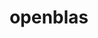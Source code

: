 ---
title: "openblas"
layout: cache
category: package
meta: {"versions": ["0.3.10", "0.3.12", "0.3.15", "0.3.5", "0.3.7", "0.3.8", "0.3.9"], "compilers": ["gcc@10.3.0", "gcc@6.4.0", "gcc@7.3.0", "gcc@7.3.1", "gcc@7.4.0", "gcc@7.5.0", "gcc@8.1.0", "gcc@8.3.1", "gcc@8.4.1", "gcc@9.3.0", "intel@19.1.3.304"]}
spec_files: 
 - spec-0.json
 - spec-1.json
 - spec-2.json
 - spec-3.json
 - spec-4.json
 - spec-5.json
 - spec-6.json
 - spec-7.json
 - spec-8.json
 - spec-9.json
 - spec-10.json
 - spec-11.json
 - spec-12.json
 - spec-13.json
 - spec-14.json
 - spec-15.json
 - spec-16.json
 - spec-17.json
 - spec-18.json
 - spec-19.json
 - spec-20.json
 - spec-21.json
 - spec-22.json
 - spec-23.json
 - spec-24.json
 - spec-25.json
 - spec-26.json
 - spec-27.json
 - spec-28.json
 - spec-29.json
 - spec-30.json
 - spec-31.json
 - spec-32.json
 - spec-33.json
 - spec-34.json
 - spec-35.json
 - spec-36.json
 - spec-37.json
 - spec-38.json
 - spec-39.json
 - spec-40.json
 - spec-41.json
 - spec-42.json
 - spec-43.json
 - spec-44.json
 - spec-45.json
 - spec-46.json
 - spec-47.json
 - spec-48.json
 - spec-49.json
 - spec-50.json
 - spec-51.json
 - spec-52.json
 - spec-53.json
 - spec-54.json
 - spec-55.json
 - spec-56.json
 - spec-57.json
 - spec-58.json
 - spec-59.json
 - spec-60.json
 - spec-61.json
 - spec-62.json
 - spec-63.json
 - spec-64.json
 - spec-65.json
 - spec-66.json
 - spec-67.json
 - spec-68.json
 - spec-69.json
 - spec-70.json
 - spec-71.json
 - spec-72.json
 - spec-73.json
 - spec-74.json
 - spec-75.json
 - spec-76.json
 - spec-77.json
 - spec-78.json
 - spec-79.json
 - spec-80.json
 - spec-81.json
 - spec-82.json
 - spec-83.json
 - spec-84.json
 - spec-85.json
 - spec-86.json
 - spec-87.json
 - spec-88.json
 - spec-89.json
 - spec-90.json
 - spec-91.json
 - spec-92.json
 - spec-93.json
 - spec-94.json
 - spec-95.json
 - spec-96.json
 - spec-97.json
 - spec-98.json
 - spec-99.json
 - spec-100.json
 - spec-101.json
 - spec-102.json
 - spec-103.json
 - spec-104.json
 - spec-105.json
 - spec-106.json
 - spec-107.json
 - spec-108.json
 - spec-109.json
 - spec-110.json
 - spec-111.json
 - spec-112.json
 - spec-113.json
 - spec-114.json
 - spec-115.json
 - spec-116.json
 - spec-117.json
 - spec-118.json
 - spec-119.json
 - spec-120.json
 - spec-121.json
 - spec-122.json
 - spec-123.json
 - spec-124.json
 - spec-125.json
 - spec-126.json
 - spec-127.json
 - spec-128.json
 - spec-129.json
 - spec-130.json
 - spec-131.json
 - spec-132.json
 - spec-133.json
 - spec-134.json
 - spec-135.json
 - spec-136.json
 - spec-137.json
 - spec-138.json
 - spec-139.json
 - spec-140.json
 - spec-141.json
 - spec-142.json
spec_names:
 - 'openblas@0.3.10%gcc@8.3.1~bignuma~consistent_fpcsr~ilp64+locking+pic+shared patches=865703b threads=none arch=linux-rhel8-x86_64'
 - 'openblas@0.3.10%gcc@8.1.0~consistent_fpcsr~ilp64+locking+pic+shared threads=openmp arch=linux-rhel7-x86_64'
 - 'openblas@0.3.10%gcc@8.1.0~consistent_fpcsr~ilp64+pic+shared threads=none arch=linux-rhel7-x86_64'
 - 'openblas@0.3.10%gcc@9.3.0~consistent_fpcsr~ilp64+pic+shared threads=none arch=linux-ubuntu20.04-x86_64'
 - 'openblas@0.3.10%gcc@9.3.0~bignuma~consistent_fpcsr~ilp64+locking+pic+shared patches=865703b threads=openmp arch=linux-ubuntu20.04-ppc64le'
 - 'openblas@0.3.10%gcc@9.3.0~bignuma~consistent_fpcsr~ilp64+locking+pic+shared patches=865703b threads=none arch=linux-ubuntu20.04-x86_64'
 - 'openblas@0.3.15%gcc@8.4.1~bignuma~consistent_fpcsr~ilp64+locking+pic+shared threads=openmp arch=linux-rhel8-ppc64le'
 - 'openblas@0.3.10%gcc@8.3.1~bignuma~consistent_fpcsr~ilp64+locking+pic+shared patches=865703b threads=none arch=linux-rhel8-ppc64le'
 - 'openblas@0.3.15%gcc@10.3.0~bignuma~consistent_fpcsr~ilp64+locking+pic+shared threads=openmp arch=linux-ubuntu21.04-x86_64'
 - 'openblas@0.3.10%gcc@8.3.1~bignuma~consistent_fpcsr~ilp64+locking+pic+shared patches=865703b threads=openmp arch=linux-rhel8-ppc64le'
 - 'openblas@0.3.10%gcc@8.1.0~consistent_fpcsr~ilp64+locking+pic+shared patches=865703b threads=none arch=linux-rhel7-x86_64'
 - 'openblas@0.3.10%gcc@8.3.1~consistent_fpcsr~ilp64+pic+shared threads=none arch=linux-rhel8-ppc64le'
 - 'openblas@0.3.15%gcc@7.5.0~bignuma~consistent_fpcsr~ilp64+locking+pic+shared threads=openmp arch=linux-ubuntu18.04-ppc64le'
 - 'openblas@0.3.15%gcc@9.3.0~bignuma~consistent_fpcsr~ilp64+locking+pic+shared threads=openmp arch=linux-rhel7-x86_64'
 - 'openblas@0.3.7%gcc@7.3.0+avx2~avx512~ilp64+pic+shared~virtual_machine cpu_target=auto threads=openmp arch=linux-rhel7-x86_64'
 - 'openblas@0.3.15%gcc@9.3.0~bignuma~consistent_fpcsr~ilp64+locking+pic+shared threads=openmp arch=linux-ubuntu20.04-ppc64le'
 - 'openblas@0.3.10%gcc@9.3.0~bignuma~consistent_fpcsr~ilp64+locking+pic+shared patches=865703b threads=openmp arch=linux-ubuntu20.04-x86_64'
 - 'openblas@0.3.10%gcc@7.5.0~bignuma~consistent_fpcsr~ilp64+locking+pic+shared patches=865703b threads=none arch=linux-ubuntu18.04-ppc64le'
 - 'openblas@0.3.10%gcc@8.1.0~consistent_fpcsr~ilp64+pic+shared threads=none arch=linux-rhel7-ppc64le'
 - 'openblas@0.3.10%gcc@8.3.1~bignuma~consistent_fpcsr~ilp64+locking+pic+shared patches=865703b threads=openmp arch=linux-rhel8-x86_64'
 - 'openblas@0.3.10%gcc@7.5.0~consistent_fpcsr~ilp64+pic+shared threads=none arch=linux-ubuntu18.04-x86_64'
 - 'openblas@0.3.10%gcc@8.3.1~consistent_fpcsr~ilp64+pic+shared threads=none arch=linux-rhel8-x86_64'
 - 'openblas@0.3.10%gcc@7.5.0~bignuma~consistent_fpcsr~ilp64+locking+pic+shared patches=865703b threads=none arch=linux-ubuntu18.04-x86_64'
 - 'openblas@0.3.9%gcc@7.3.0~consistent_fpcsr~ilp64+pic+shared threads=none arch=linux-rhel8-x86_64'
 - 'openblas@0.3.15%gcc@8.3.1~bignuma~consistent_fpcsr~ilp64+locking+pic+shared threads=openmp arch=linux-rhel8-ppc64le'
 - 'openblas@0.3.10%gcc@8.1.0~bignuma~consistent_fpcsr~ilp64+locking+pic+shared patches=865703b threads=none arch=linux-rhel7-x86_64'
 - 'openblas@0.3.10%gcc@9.3.0~bignuma~consistent_fpcsr~ilp64+locking+pic+shared patches=865703b threads=openmp arch=linux-rhel7-x86_64'
 - 'openblas@0.3.15%gcc@8.3.1~bignuma~consistent_fpcsr~ilp64+locking+pic+shared threads=openmp arch=linux-rhel8-x86_64'
 - 'openblas@0.3.10%gcc@9.3.0~bignuma~consistent_fpcsr~ilp64+locking+pic+shared patches=865703b threads=openmp arch=linux-rhel7-ppc64le'
 - 'openblas@0.3.10%gcc@7.5.0~bignuma~consistent_fpcsr~ilp64+locking+pic+shared patches=865703b threads=openmp arch=linux-ubuntu18.04-x86_64'
 - 'openblas@0.3.10%gcc@9.3.0~consistent_fpcsr~ilp64+locking+pic+shared threads=none arch=linux-ubuntu20.04-ppc64le'
 - 'openblas@0.3.10%gcc@7.5.0~consistent_fpcsr~ilp64+locking+pic+shared patches=865703b threads=none arch=linux-ubuntu18.04-x86_64'
 - 'openblas@0.3.10%gcc@9.3.0~consistent_fpcsr~ilp64+pic+shared threads=none arch=linux-ubuntu20.04-ppc64le'
 - 'openblas@0.3.10%gcc@8.1.0~consistent_fpcsr~ilp64+locking+pic+shared patches=865703b threads=openmp arch=linux-rhel7-x86_64'
 - 'openblas@0.3.10%gcc@7.5.0~bignuma~consistent_fpcsr~ilp64+locking+pic+shared patches=865703b threads=openmp arch=linux-ubuntu18.04-ppc64le'
 - 'openblas@0.3.10%gcc@8.1.0~consistent_fpcsr~ilp64+pic+shared threads=none arch=linux-centos7-ppc64le'
 - 'openblas@0.3.10%gcc@7.3.0~consistent_fpcsr~ilp64+pic+shared threads=none arch=linux-centos7-x86_64'
 - 'openblas@0.3.15%gcc@7.5.0~bignuma~consistent_fpcsr~ilp64+locking+pic+shared threads=openmp arch=linux-ubuntu18.04-x86_64'
 - 'openblas@0.3.9%gcc@7.3.0~consistent_fpcsr~ilp64+pic+shared threads=openmp arch=linux-ubuntu18.04-x86_64'
 - 'openblas@0.3.10%gcc@7.5.0~consistent_fpcsr~ilp64+pic+shared threads=none arch=linux-ubuntu18.04-ppc64le'
 - 'openblas@0.3.10%gcc@9.3.0~consistent_fpcsr~ilp64+locking+pic+shared patches=865703b threads=none arch=linux-ubuntu20.04-x86_64'
 - 'openblas@0.3.10%gcc@7.5.0~consistent_fpcsr~ilp64+pic+shared threads=none arch=linux-ubuntu18.04-ppc64le'
 - 'openblas@0.3.9%gcc@7.3.0~consistent_fpcsr~ilp64+pic+shared threads=openmp arch=linux-rhel7-ppc64le'
 - 'openblas@0.3.15%gcc@10.3.0~bignuma~consistent_fpcsr~ilp64+locking+pic+shared threads=openmp arch=linux-ubuntu21.04-ppc64le'
 - 'openblas@0.3.15%gcc@9.3.0~bignuma~consistent_fpcsr~ilp64+locking+pic+shared threads=openmp arch=linux-rhel7-ppc64le'
 - 'openblas@0.3.5%gcc@8.3.1~consistent_fpcsr~ilp64+locking+pic+shared patches=865703b threads=none arch=linux-rhel8-x86_64'
 - 'openblas@0.3.15%gcc@9.3.0~bignuma~consistent_fpcsr~ilp64+locking+pic+shared threads=openmp arch=linux-ubuntu20.04-x86_64'
 - 'openblas@0.3.7%gcc@7.3.0+avx2~avx512~ilp64+pic+shared~virtual_machine cpu_target=auto threads=openmp arch=linux-rhel7-ppc64le'
 - 'openblas@0.3.10%gcc@8.1.0~bignuma~consistent_fpcsr~ilp64+locking+pic+shared patches=865703b threads=none arch=linux-rhel7-ppc64le'
 - 'openblas@0.3.10%gcc@8.3.1~consistent_fpcsr~ilp64+pic+shared threads=none arch=linux-centos8-x86_64'
 - 'openblas@0.3.10%gcc@8.1.0~consistent_fpcsr~ilp64+locking+pic+shared threads=none arch=linux-rhel7-x86_64'
 - 'openblas@0.3.7%gcc@7.3.0+avx2~avx512~ilp64+pic+shared~virtual_machine cpu_target=auto threads=openmp arch=linux-centos7-ppc64le'
 - 'openblas@0.3.10%gcc@7.3.0~consistent_fpcsr~ilp64+pic+shared threads=none arch=linux-ubuntu18.04-ppc64le'
 - 'openblas@0.3.10%gcc@9.3.0~consistent_fpcsr~ilp64+locking+pic+shared patches=865703b threads=openmp arch=linux-ubuntu20.04-x86_64'
 - 'openblas@0.3.10%gcc@7.5.0~consistent_fpcsr~ilp64+locking+pic+shared threads=none arch=linux-ubuntu18.04-x86_64'
 - 'openblas@0.3.10%intel@19.1.3.304~bignuma~consistent_fpcsr~ilp64+locking+pic+shared patches=00230a6,2bc1db3,865703b threads=openmp arch=cray-cnl7-haswell'
 - 'openblas@0.3.9%gcc@7.3.0~consistent_fpcsr~ilp64+pic+shared threads=openmp arch=linux-rhel7-x86_64'
 - 'openblas@0.3.10%gcc@8.1.0~bignuma~consistent_fpcsr~ilp64+locking+pic+shared patches=865703b threads=openmp arch=linux-rhel7-ppc64le'
 - 'openblas@0.3.7%gcc@7.3.0+avx2~avx512~ilp64+pic+shared~virtual_machine cpu_target=auto threads=openmp arch=linux-centos7-x86_64'
 - 'openblas@0.3.9%gcc@8.3.1~consistent_fpcsr~ilp64+pic+shared threads=openmp arch=linux-centos8-ppc64le'
 - 'openblas@0.3.9%gcc@7.3.0~consistent_fpcsr~ilp64+pic+shared threads=openmp arch=linux-ubuntu18.04-ppc64le'
 - 'openblas@0.3.10%gcc@8.3.1~consistent_fpcsr~ilp64+locking+pic+shared threads=none arch=linux-rhel8-ppc64le'
 - 'openblas@0.3.9%gcc@7.3.0~consistent_fpcsr~ilp64+pic+shared threads=none arch=linux-centos8-x86_64'
 - 'openblas@0.3.5%gcc@8.3.1~bignuma~consistent_fpcsr~ilp64+locking+pic+shared patches=865703b threads=none arch=linux-rhel8-x86_64'
 - 'openblas@0.3.10%gcc@9.3.0~bignuma~consistent_fpcsr~ilp64+locking+pic+shared patches=865703b threads=none arch=linux-ubuntu20.04-ppc64le'
 - 'openblas@0.3.15%gcc@8.4.1~bignuma~consistent_fpcsr~ilp64+locking+pic+shared threads=openmp arch=linux-rhel8-x86_64'
 - 'openblas@0.3.10%gcc@7.5.0~consistent_fpcsr~ilp64+locking+pic+shared patches=865703b threads=none arch=linux-ubuntu18.04-ppc64le'
 - 'openblas@0.3.9%gcc@9.3.0~consistent_fpcsr~ilp64+pic+shared threads=none arch=linux-ubuntu20.04-ppc64le'
 - 'openblas@0.3.10%gcc@7.3.0~consistent_fpcsr~ilp64+pic+shared threads=none arch=linux-ubuntu18.04-x86_64'
 - 'openblas@0.3.10%gcc@8.1.0~bignuma~consistent_fpcsr~ilp64+locking+pic+shared patches=865703b threads=openmp arch=linux-rhel7-x86_64'
 - 'openblas@0.3.9%gcc@7.3.0~consistent_fpcsr~ilp64+pic+shared threads=openmp arch=linux-centos7-ppc64le'
 - 'openblas@0.3.7%gcc@7.3.0+avx2~avx512~ilp64+pic+shared~virtual_machine cpu_target=auto threads=openmp arch=linux-centos8-x86_64'
 - 'openblas@0.3.10%gcc@7.3.0~consistent_fpcsr~ilp64+pic+shared threads=none arch=linux-rhel7-x86_64'
 - 'openblas@0.3.10%gcc@7.3.1~consistent_fpcsr~ilp64+locking+pic+shared patches=865703b threads=none arch=linux-amzn2-x86_64'
 - 'openblas@0.3.9%gcc@7.3.0~consistent_fpcsr~ilp64+pic+shared threads=none arch=linux-rhel7-x86_64'
 - 'openblas@0.3.9%gcc@7.3.0~consistent_fpcsr~ilp64+pic+shared threads=openmp arch=linux-centos8-x86_64'
 - 'openblas@0.3.10%gcc@9.3.0~consistent_fpcsr~ilp64+locking+pic+shared patches=865703b threads=none arch=linux-ubuntu20.04-ppc64le'
 - 'openblas@0.3.10%gcc@7.5.0~consistent_fpcsr~ilp64+locking+pic+shared patches=865703b threads=openmp arch=linux-ubuntu18.04-x86_64'
 - 'openblas@0.3.10%gcc@8.1.0~consistent_fpcsr~ilp64+pic+shared threads=none arch=linux-rhel7-ppc64le'
 - 'openblas@0.3.8%gcc@7.4.0~consistentFPCSR~ilp64+pic+shared threads=openmp arch=linux-ubuntu18.04-x86_64'
 - 'openblas@0.3.10%gcc@7.3.0~consistent_fpcsr~ilp64+pic+shared threads=none arch=linux-rhel7-ppc64le'
 - 'openblas@0.3.10%gcc@8.3.1~consistent_fpcsr~ilp64+locking+pic+shared patches=865703b threads=openmp arch=linux-rhel8-ppc64le'
 - 'openblas@0.3.7%gcc@7.3.0+avx2~avx512~ilp64+pic+shared~virtual_machine cpu_target=auto threads=openmp arch=linux-rhel8-x86_64'
 - 'openblas@0.3.10%gcc@8.3.1~consistent_fpcsr~ilp64+locking+pic+shared patches=865703b threads=none arch=linux-rhel8-ppc64le'
 - 'openblas@0.3.10%gcc@8.1.0~consistent_fpcsr~ilp64+pic+shared threads=none arch=linux-rhel7-x86_64'
 - 'openblas@0.3.5%gcc@7.5.0~consistent_fpcsr~ilp64+locking+pic+shared patches=865703b threads=none arch=linux-ubuntu18.04-x86_64'
 - 'openblas@0.3.10%gcc@9.3.0~bignuma~consistent_fpcsr~ilp64+locking+pic+shared patches=865703b threads=openmp arch=cray-cnl7-haswell'
 - 'openblas@0.3.9%gcc@7.3.0~consistent_fpcsr~ilp64+pic+shared threads=none arch=linux-ubuntu18.04-x86_64'
 - 'openblas@0.3.10%gcc@8.1.0~consistent_fpcsr~ilp64+pic+shared threads=none arch=linux-centos7-x86_64'
 - 'openblas@0.3.10%gcc@8.3.1~consistent_fpcsr~ilp64+pic+shared threads=none arch=linux-rhel8-aarch64'
 - 'openblas@0.3.10%gcc@6.4.0~consistent_fpcsr~ilp64+pic+shared threads=none arch=linux-rhel7-power9le'
 - 'openblas@0.3.10%gcc@7.5.0~consistent_fpcsr~ilp64+locking+pic+shared threads=none arch=linux-ubuntu18.04-ppc64le'
 - 'openblas@0.3.10%gcc@7.3.1~bignuma~consistent_fpcsr~ilp64+locking+pic+shared patches=865703b threads=none arch=linux-amzn2-x86_64'
 - 'openblas@0.3.10%gcc@8.3.1~consistent_fpcsr~ilp64+pic+shared threads=none arch=linux-centos8-ppc64le'
 - 'openblas@0.3.10%gcc@7.5.0~consistent_fpcsr~ilp64+pic+shared threads=none arch=linux-ubuntu18.04-x86_64'
 - 'openblas@0.3.10%gcc@8.3.1~consistent_fpcsr~ilp64+locking+pic+shared threads=none arch=linux-rhel8-x86_64'
 - 'openblas@0.3.10%gcc@7.5.0~consistent_fpcsr~ilp64+pic+shared threads=none arch=linux-ubuntu18.04-aarch64'
 - 'openblas@0.3.9%gcc@7.3.0~consistent_fpcsr~ilp64+pic+shared threads=openmp arch=linux-rhel8-x86_64'
 - 'openblas@0.3.9%gcc@9.3.0~consistent_fpcsr~ilp64+pic+shared threads=none arch=linux-ubuntu20.04-x86_64'
 - 'openblas@0.3.5%gcc@7.5.0~bignuma~consistent_fpcsr~ilp64+locking+pic+shared patches=865703b threads=none arch=linux-ubuntu18.04-x86_64'
 - 'openblas@0.3.5%gcc@8.3.1~consistent_fpcsr~ilp64+pic+shared threads=none arch=linux-rhel8-x86_64'
 - 'openblas@0.3.8%gcc@7.4.0~ilp64+pic+shared threads=openmp arch=linux-ubuntu18.04-x86_64'
 - 'openblas@0.3.10%gcc@7.3.0~consistent_fpcsr~ilp64+pic+shared threads=none arch=linux-rhel8-x86_64'
 - 'openblas@0.3.10%gcc@8.3.1~consistent_fpcsr~ilp64+locking+pic+shared patches=865703b threads=none arch=linux-rhel8-x86_64'
 - 'openblas@0.3.10%gcc@8.1.0~consistent_fpcsr~ilp64+locking+pic+shared threads=openmp arch=linux-rhel7-ppc64le'
 - 'openblas@0.3.5%gcc@8.1.0~consistent_fpcsr~ilp64+locking+pic+shared threads=none arch=linux-rhel7-x86_64'
 - 'openblas@0.3.9%gcc@7.3.0~consistent_fpcsr~ilp64+pic+shared threads=none arch=linux-centos7-x86_64'
 - 'openblas@0.3.9%gcc@7.3.0~consistent_fpcsr~ilp64+pic+shared threads=none arch=linux-ubuntu18.04-ppc64le'
 - 'openblas@0.3.10%gcc@7.3.0~consistent_fpcsr~ilp64+pic+shared threads=none arch=linux-centos8-x86_64'
 - 'openblas@0.3.5%gcc@7.5.0~consistent_fpcsr~ilp64+pic+shared threads=none arch=linux-ubuntu18.04-ppc64le'
 - 'openblas@0.3.10%gcc@8.1.0~consistent_fpcsr~ilp64+locking+pic+shared patches=865703b threads=none arch=linux-rhel7-ppc64le'
 - 'openblas@0.3.10%gcc@8.1.0~consistent_fpcsr~ilp64+locking+pic+shared patches=865703b threads=openmp arch=linux-rhel7-ppc64le'
 - 'openblas@0.3.12%gcc@8.3.1~consistent_fpcsr~ilp64+pic+shared threads=none arch=linux-rhel8-x86_64'
 - 'openblas@0.3.10%gcc@8.3.1~consistent_fpcsr~ilp64+locking+pic+shared patches=865703b threads=openmp arch=linux-rhel8-x86_64'
 - 'openblas@0.3.10%gcc@7.5.0~consistent_fpcsr~ilp64+pic+shared threads=none arch=linux-ubuntu18.04-power9le'
 - 'openblas@0.3.9%gcc@8.3.1~consistent_fpcsr~ilp64+pic+shared threads=openmp arch=linux-rhel8-ppc64le'
 - 'openblas@0.3.5%gcc@8.1.0~consistent_fpcsr~ilp64+pic+shared threads=none arch=linux-rhel7-x86_64'
 - 'openblas@0.3.10%gcc@9.3.0~consistent_fpcsr~ilp64+locking+pic+shared threads=none arch=linux-ubuntu20.04-x86_64'
 - 'openblas@0.3.7%gcc@7.3.0+avx2~avx512~ilp64+pic+shared~virtual_machine cpu_target=auto threads=openmp arch=linux-ubuntu18.04-ppc64le'
 - 'openblas@0.3.7%gcc@7.3.0+avx2~avx512~ilp64+pic+shared~virtual_machine cpu_target=auto threads=openmp arch=linux-ubuntu18.04-x86_64'
 - 'openblas@0.3.9%gcc@7.4.0~consistentFPCSR~ilp64+pic+shared threads=openmp arch=linux-ubuntu18.04-x86_64'
 - 'openblas@0.3.5%gcc@8.1.0~bignuma~consistent_fpcsr~ilp64+locking+pic+shared patches=865703b threads=none arch=linux-rhel7-x86_64'
 - 'openblas@0.3.10%gcc@8.1.0~consistent_fpcsr~ilp64+locking+pic+shared threads=none arch=linux-rhel7-ppc64le'
 - 'openblas@0.3.10%gcc@9.3.0~consistent_fpcsr~ilp64+locking+pic+shared threads=openmp arch=linux-ubuntu20.04-ppc64le'
 - 'openblas@0.3.9%gcc@7.3.0~consistent_fpcsr~ilp64+pic+shared threads=none arch=linux-rhel7-ppc64le'
 - 'openblas@0.3.10%gcc@7.5.0~consistent_fpcsr~ilp64+pic+shared threads=none arch=linux-ubuntu18.04-power8le'
 - 'openblas@0.3.5%gcc@7.5.0~consistent_fpcsr~ilp64+pic+shared threads=none arch=linux-ubuntu18.04-x86_64'
 - 'openblas@0.3.10%gcc@7.5.0~consistent_fpcsr~ilp64+locking+pic+shared threads=openmp arch=linux-ubuntu18.04-x86_64'
 - 'openblas@0.3.5%gcc@7.3.1~consistent_fpcsr~ilp64+locking+pic+shared patches=865703b threads=none arch=linux-amzn2-x86_64'
 - 'openblas@0.3.10%gcc@7.3.1~consistent_fpcsr~ilp64+locking+pic+shared patches=865703b threads=openmp arch=linux-amzn2-x86_64'
 - 'openblas@0.3.10%gcc@7.5.0~consistent_fpcsr~ilp64+locking+pic+shared threads=openmp arch=linux-ubuntu18.04-ppc64le'
 - 'openblas@0.3.5%gcc@7.5.0~consistent_fpcsr~ilp64+locking+pic+shared threads=none arch=linux-ubuntu18.04-x86_64'
 - 'openblas@0.3.9%gcc@7.3.0~consistent_fpcsr~ilp64+pic+shared threads=openmp arch=linux-centos7-x86_64'
 - 'openblas@0.3.5%gcc@8.3.1~consistent_fpcsr~ilp64+locking+pic+shared threads=none arch=linux-rhel8-x86_64'
 - 'openblas@0.3.10%gcc@9.3.0~consistent_fpcsr~ilp64+locking+pic+shared threads=openmp arch=linux-ubuntu20.04-x86_64'
 - 'openblas@0.3.10%gcc@7.5.0~consistent_fpcsr~ilp64+locking+pic+shared patches=865703b threads=openmp arch=linux-ubuntu18.04-ppc64le'
 - 'openblas@0.3.10%gcc@8.3.1~consistent_fpcsr~ilp64+locking+pic+shared threads=openmp arch=linux-rhel8-x86_64'
 - 'openblas@0.3.10%gcc@9.3.0~consistent_fpcsr~ilp64+locking+pic+shared patches=865703b threads=openmp arch=linux-ubuntu20.04-ppc64le'
 - 'openblas@0.3.10%gcc@8.1.0~consistent_fpcsr~ilp64+pic+shared threads=none arch=linux-rhel7-power8le'
 - 'openblas@0.3.9%gcc@7.4.0~consistentFPCSR~ilp64+pic+shared threads=none arch=linux-ubuntu18.04-ppc64le'
 - 'openblas@0.3.10%gcc@7.3.1~bignuma~consistent_fpcsr~ilp64+locking+pic+shared patches=865703b threads=openmp arch=linux-amzn2-x86_64'
 - 'openblas@0.3.10%gcc@8.3.1~consistent_fpcsr~ilp64+locking+pic+shared threads=openmp arch=linux-rhel8-ppc64le'
 - 'openblas@0.3.5%gcc@8.1.0~consistent_fpcsr~ilp64+locking+pic+shared patches=865703b threads=none arch=linux-rhel7-x86_64'
---